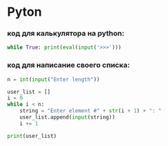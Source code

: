 # Pyton

### код для калькулятора на python:

```python
while True: print(eval(input('>>>')))
```

### код для написание своего списка:

```python
n = int(input("Enter length"))

user_list = []
i = 0
while i < n:
    string = "Enter element #" + str(i + 1) + ": "
    user_list.append(input(string))
    i += 1

print(user_list)
```
